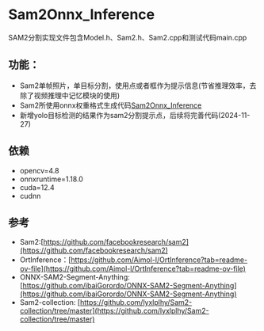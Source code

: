 # Sam2Onnx_Inference
SAM2分割实现文件包含Model.h、Sam2.h、Sam2.cpp和测试代码main.cpp

## 功能：
  * Sam2单帧照片，单目标分割，使用点或者框作为提示信息(节省推理效率，去除了视频推理中记忆模块的使用)
  * Sam2所使用onnx权重格式生成代码[Sam2Onnx_Inference](https://github.com/lyxlplhy/Sam2-collection?tab=readme-ov-file#onnx%E5%AF%BC%E5%87%BA)
  * 新增yolo目标检测的结果作为sam2分割提示点，后续将完善代码(2024-11-27)

## 依赖
  * opencv=4.8
  * onnxruntime=1.18.0
  * cuda=12.4
  * cudnn

## 参考
  * Sam2:[https://github.com/facebookresearch/sam2](https://github.com/facebookresearch/sam2)
  * OrtInference：[https://github.com/Aimol-l/OrtInference?tab=readme-ov-file](https://github.com/Aimol-l/OrtInference?tab=readme-ov-file)
  * ONNX-SAM2-Segment-Anything:[https://github.com/ibaiGorordo/ONNX-SAM2-Segment-Anything](https://github.com/ibaiGorordo/ONNX-SAM2-Segment-Anything)
  * Sam2-collection: [https://github.com/lyxlplhy/Sam2-collection/tree/master](https://github.com/lyxlplhy/Sam2-collection/tree/master)

